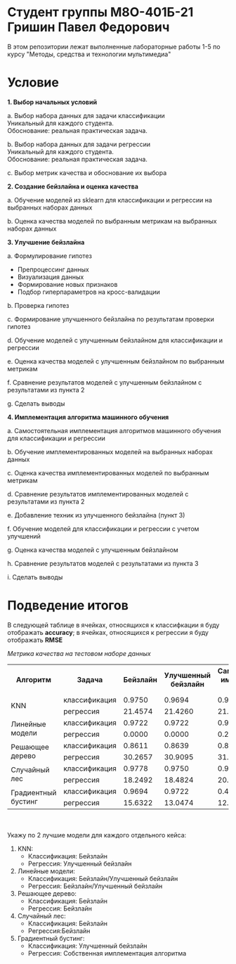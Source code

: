 # Студент группы М8О-401Б-21 Гришин Павел Федорович

В этом репозитории лежат выполненные лабораторные работы 1-5 по курсу "Методы, средства и технологии мультимедиа"

# Условие

**1. Выбор начальных условий**

a. Выбор набора данных для задачи классификации  
   Уникальный для каждого студента.  
   Обоснование: реальная практическая задача.  

b. Выбор набора данных для задачи регрессии  
   Уникальный для каждого студента.  
   Обоснование: реальная практическая задача.  

c. Выбор метрик качества и обоснование их выбора  

**2. Создание бейзлайна и оценка качества**

a. Обучение моделей из sklearn для классификации и регрессии на выбранных наборах данных  

b. Оценка качества моделей по выбранным метрикам на выбранных наборах данных  

**3. Улучшение бейзлайна**

a. Формулирование гипотез  
   - Препроцессинг данных  
   - Визуализация данных  
   - Формирование новых признаков  
   - Подбор гиперпараметров на кросс-валидации  

b. Проверка гипотез  

c. Формирование улучшенного бейзлайна по результатам проверки гипотез  

d. Обучение моделей с улучшенным бейзлайном для классификации и регрессии  

e. Оценка качества моделей с улучшенным бейзлайном по выбранным метрикам  

f. Сравнение результатов моделей с улучшенным бейзлайном с результатами из пункта 2  

g. Сделать выводы  

**4. Имплементация алгоритма машинного обучения**

a. Самостоятельная имплементация алгоритмов машинного обучения для классификации и регрессии  

b. Обучение имплементированных моделей на выбранных наборах данных  

c. Оценка качества имплементированных моделей по выбранным метрикам  

d. Сравнение результатов имплементированных моделей с результатами из пункта 2  

e. Добавление техник из улучшенного бейзлайна (пункт 3)  

f. Обучение моделей для классификации и регрессии с учетом улучшений  

g. Оценка качества моделей с улучшенным бейзлайном  

h. Сравнение результатов моделей с результатами из пункта 3  

i. Сделать выводы  


# Подведение итогов

В следующей таблице в ячейках, относящихся к классифкации я буду отображать **accuracy**; в ячейках, относящихся к регрессии я буду отображать **RMSE**

*Метрика качества на тестовом наборе данных*
<table>
    <tr>
        <th rowspan="1">Алгоритм</th>
        <th>Задача</th>
        <th>Бейзлайн</th>
        <th>Улучшенный бейзлайн</th>
        <th>Самостоятельная имплементация алгоритма</th>
    </tr>
    <tr>
        <td rowspan="2">KNN</td>
        <td>классификация</td>
        <td>0.9750</td>
        <td>0.9694</td>
        <td>0.9722</td>
    </tr>
    <tr>
        <td>регрессия</td>
        <td>21.4574</td>
        <td>21.4260</td>
        <td>21.4260</td>
    </tr>
    <tr>
        <td rowspan="2">Линейные модели</td>
        <td>классификация</td>
        <td>0.9722</td>
        <td>0.9722</td>
        <td>0.9361</td>
    </tr>
    <tr>
        <td>регрессия</td>
        <td>0.0000</td>
        <td>0.0000</td>
        <td>0.2168</td>
    </tr>
    <tr>
        <td rowspan="2">Решающее дерево</td>
        <td>классификация</td>
        <td>0.8611</td>
        <td>0.8639</td>
        <td>0.8750</td>
    </tr>
    <tr>
        <td>регрессия</td>
        <td>30.2657</td>
        <td>30.9095</td>
        <td>31.1252</td>
    </tr>
    <tr>
        <td rowspan="2">Случайный лес</td>
        <td>классификация</td>
        <td>0.9778</td>
        <td>0.9750</td>
        <td>0.9222</td>
    </tr>
    <tr>
        <td>регрессия</td>
        <td>18.2492</td>
        <td>18.4824</td>
        <td>20.6369</td>
    </tr>
    <tr>
        <td rowspan="2">Градиентный бустинг</td>
        <td>классификация</td>
        <td>0.9694</td>
        <td>0.9722</td>
        <td>0.4944</td>
    </tr>
    <tr>
        <td>регрессия</td>
        <td>15.6322</td>
        <td>13.0474</td>
        <td>12.9222</td>
    </tr>
</table>


<br><br>
Укажу по 2 лучшие модели для каждого отдельного кейса:
<br>

1. KNN:
   + Классификация: Бейзлайн
   + Регрессия: Улучшенный бейзлайн 
2. Линейные модели:
   + Классификация: Бейзлайн/Улучшенный бейзлайн
   + Регрессия: Бейзлайн/Улучшенный бейзлайн  
3. Решающее дерево:
   + Классификация: Бейзлайн
   + Регрессия: Бейзлайн
4. Случайный лес:
   + Классификация: Бейзлайн
   + Регрессия:Бейзлайн
5. Градиентный бустинг:
   + Классификация: Улучшенный бейзлайн 
   + Регрессия: Собственная имплементация алгоритма


<br>

